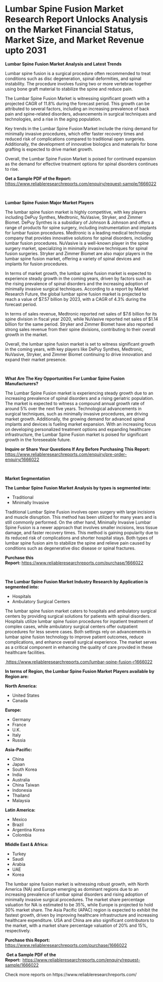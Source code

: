 <p><h1>Lumbar Spine Fusion Market Research Report Unlocks Analysis on the Market Financial Status, Market Size, and Market Revenue upto 2031</h1></p><p><strong>Lumbar Spine Fusion Market Analysis and Latest Trends</strong></p>
<p><p>Lumbar spine fusion is a surgical procedure often recommended to treat conditions such as disc degeneration, spinal deformities, and spinal instability. The procedure involves fusing two or more vertebrae together using bone graft material to stabilize the spine and reduce pain.</p><p>The Lumbar Spine Fusion Market is witnessing significant growth with a projected CAGR of 11.8% during the forecast period. This growth can be attributed to several factors, including an increasing prevalence of back pain and spine-related disorders, advancements in surgical techniques and technologies, and a rise in the aging population.</p><p>Key trends in the Lumbar Spine Fusion Market include the rising demand for minimally invasive procedures, which offer faster recovery times and reduced risk of complications compared to traditional open surgeries. Additionally, the development of innovative biologics and materials for bone grafting is expected to drive market growth.</p><p>Overall, the Lumbar Spine Fusion Market is poised for continued expansion as the demand for effective treatment options for spinal disorders continues to rise.</p></p>
<p><strong>Get a Sample PDF of the Report:&nbsp;</strong> <a href="https://www.reliableresearchreports.com/enquiry/request-sample/1666022">https://www.reliableresearchreports.com/enquiry/request-sample/1666022</a></p>
<p>&nbsp;</p>
<p><strong>Lumbar Spine Fusion Major Market Players</strong></p>
<p><p>The lumbar spine fusion market is highly competitive, with key players including DePuy Synthes, Medtronic, NuVasive, Stryker, and Zimmer Biomet. DePuy Synthes is a subsidiary of Johnson & Johnson and offers a range of products for spine surgery, including instrumentation and implants for lumbar fusion procedures. Medtronic is a leading medical technology company that provides innovative solutions for spinal disorders, including lumbar fusion procedures. NuVasive is a well-known player in the spine surgery market, specializing in minimally invasive techniques for spinal fusion surgeries. Stryker and Zimmer Biomet are also major players in the lumbar spine fusion market, offering a variety of spinal devices and implants for fusion procedures.</p><p>In terms of market growth, the lumbar spine fusion market is expected to experience steady growth in the coming years, driven by factors such as the rising prevalence of spinal disorders and the increasing adoption of minimally invasive surgical techniques. According to a report by Market Research Future, the global lumbar spine fusion market is projected to reach a value of $7.57 billion by 2023, with a CAGR of 4.3% during the forecast period.</p><p>In terms of sales revenue, Medtronic reported net sales of $7.6 billion for its spine division in fiscal year 2020, while NuVasive reported net sales of $1.14 billion for the same period. Stryker and Zimmer Biomet have also reported strong sales revenue from their spine divisions, contributing to their overall growth in the market.</p><p>Overall, the lumbar spine fusion market is set to witness significant growth in the coming years, with key players like DePuy Synthes, Medtronic, NuVasive, Stryker, and Zimmer Biomet continuing to drive innovation and expand their market presence.</p></p>
<p>&nbsp;</p>
<p><strong>What Are The Key Opportunities For Lumbar Spine Fusion Manufacturers?</strong></p>
<p><p>The Lumbar Spine Fusion market is experiencing steady growth due to an increasing prevalence of spinal disorders and a rising geriatric population. The market is expected to witness a compound annual growth rate of around 5% over the next five years. Technological advancements in surgical techniques, such as minimally invasive procedures, are driving market growth. Additionally, the growing demand for advanced spinal implants and devices is fueling market expansion. With an increasing focus on developing personalized treatment options and expanding healthcare infrastructure, the Lumbar Spine Fusion market is poised for significant growth in the foreseeable future.</p></p>
<p><strong>Inquire or Share Your Questions If Any Before Purchasing This Report:</strong> <a href="https://www.reliableresearchreports.com/enquiry/pre-order-enquiry/1666022">https://www.reliableresearchreports.com/enquiry/pre-order-enquiry/1666022</a></p>
<p>&nbsp;</p>
<p><strong>Market Segmentation</strong></p>
<p><strong>The Lumbar Spine Fusion Market Analysis by types is segmented into:</strong></p>
<p><ul><li>Traditional</li><li>Minimally Invasive</li></ul></p>
<p><p>Traditional Lumbar Spine Fusion involves open surgery with large incisions and muscle disruption. This method has been utilized for many years and is still commonly performed. On the other hand, Minimally Invasive Lumbar Spine Fusion is a newer approach that involves smaller incisions, less tissue damage, and faster recovery times. This method is gaining popularity due to its reduced risk of complications and shorter hospital stays. Both types of lumbar spine fusion aim to stabilize the spine and relieve pain caused by conditions such as degenerative disc disease or spinal fractures.</p></p>
<p><strong>Purchase this Report:&nbsp;</strong><a href="https://www.reliableresearchreports.com/purchase/1666022">https://www.reliableresearchreports.com/purchase/1666022</a></p>
<p>&nbsp;</p>
<p><strong>The Lumbar Spine Fusion Market Industry Research by Application is segmented into:</strong></p>
<p><ul><li>Hospitals</li><li>Ambulatory Surgical Centers</li></ul></p>
<p><p>The lumbar spine fusion market caters to hospitals and ambulatory surgical centers by providing surgical solutions for patients with spinal disorders. Hospitals utilize lumbar spine fusion procedures for inpatient treatment of complex cases, while ambulatory surgical centers offer outpatient procedures for less severe cases. Both settings rely on advancements in lumbar spine fusion technology to improve patient outcomes, reduce complications, and enhance overall surgical experience. The market serves as a critical component in enhancing the quality of care provided in these healthcare facilities.</p></p>
<p><a href="https://www.reliableresearchreports.com/lumbar-spine-fusion-r1666022">&nbsp;https://www.reliableresearchreports.com/lumbar-spine-fusion-r1666022</a></p>
<p><strong>In terms of Region, the Lumbar Spine Fusion Market Players available by Region are:</strong></p>
<p>
    <p> <strong> North America: </strong>
        <ul>
            <li>United States</li>
            <li>Canada</li>
        </ul>
        </p> 
    <p> <strong> Europe: </strong>
        <ul>
            <li>Germany</li>
            <li>France</li>
            <li>U.K.</li>
            <li>Italy</li>
            <li>Russia</li>
        </ul>
        </p> 
    <p> <strong> Asia-Pacific: </strong>
        <ul>
            <li>China</li>
            <li>Japan</li>
            <li>South Korea</li>
            <li>India</li>
            <li>Australia</li>
            <li>China Taiwan</li>
            <li>Indonesia</li>
            <li>Thailand</li>
            <li>Malaysia</li>
        </ul>
        </p> 
    <p> <strong> Latin America: </strong>
        <ul>
            <li>Mexico</li>
            <li>Brazil</li>
            <li>Argentina Korea</li>
            <li>Colombia</li>
        </ul>
        </p> 
    <p> <strong> Middle East & Africa: </strong>
        <ul>
            <li>Turkey</li>
            <li>Saudi</li>
            <li>Arabia</li>
            <li>UAE</li>
            <li>Korea</li>
        </ul>
    </p>
    </p>
<p><p>The lumbar spine fusion market is witnessing robust growth, with North America (NA) and Europe emerging as dominant regions due to an increasing prevalence of lumbar spinal disorders and rising adoption of minimally invasive surgical procedures. The market share percentage valuation for NA is estimated to be 35%, while Europe is projected to hold 30% market share. The Asia Pacific (APAC) region is expected to exhibit the fastest growth, driven by improving healthcare infrastructure and increasing healthcare expenditure. USA and China are also significant contributors to the market, with a market share percentage valuation of 20% and 15%, respectively.</p></p>
<p><strong>Purchase this Report: </strong><a href="https://www.reliableresearchreports.com/purchase/1666022">https://www.reliableresearchreports.com/purchase/1666022</a></p>
<p>&nbsp;<strong>Get a Sample PDF of the Report:&nbsp;&nbsp;</strong><a href="https://www.reliableresearchreports.com/enquiry/request-sample/1666022">https://www.reliableresearchreports.com/enquiry/request-sample/1666022</a></p>
<p><strong></strong></p>
<p>Check more reports on https://www.reliableresearchreports.com/</p>